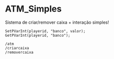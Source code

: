 # ATM_Simples
Sistema de criar/remover caixa + interação simples!

```pwn
SetPVarInt(playerid, "banco", valor);
GetPVarInt(playerid, "banco");
```
```
/atm
/criarcaixa
/removercaixa
```
